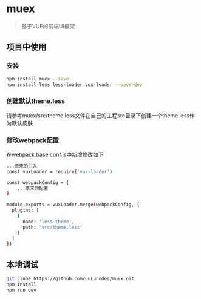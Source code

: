 # muex

> 基于VUE的前端UI框架

## 项目中使用

### 安装
``` bash
npm install muex --save
npm install less less-loader vux-loader --save-dev
```

### 创建默认theme.less
请参考muex/src/theme.less文件在自己的工程src目录下创建一个theme.less作为默认皮肤

### 修改webpack配置
在webpack.base.conf.js中新增修改如下
``` bash
...原来的引入
const vuxLoader = require('vux-loader')

const webpackConfig = {
    ...原来的配置
}

module.exports = vuxLoader.merge(webpackConfig, {
  plugins: [
    {
      name: 'less-theme',
      path: 'src/theme.less'
    }
  ]
})
```

## 本地调试

``` bash
git clone https://github.com/LuLuCodes/muex.git
npm install
npm run dev
```
